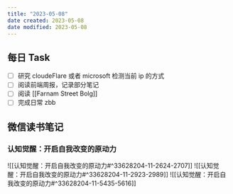 ```yaml
---
title: "2023-05-08"
date created: 2023-05-08
date modified: 2023-05-08
---
```


## 每日 Task

- [ ] 研究 cloudeFlare 或者 microsoft 检测当前 ip 的方式
- [ ] 阅读前端周报，记录部分笔记
- [ ] 阅读 [[Farnam Street Bolg]]
- [ ] 完成日常 zbb

## 微信读书笔记

<!-- start of weread -->

### 认知觉醒：开启自我改变的原动力
![[认知觉醒：开启自我改变的原动力#^33628204-11-2624-2707]]
![[认知觉醒：开启自我改变的原动力#^33628204-11-2923-2989]]
![[认知觉醒：开启自我改变的原动力#^33628204-11-5435-5616]]
